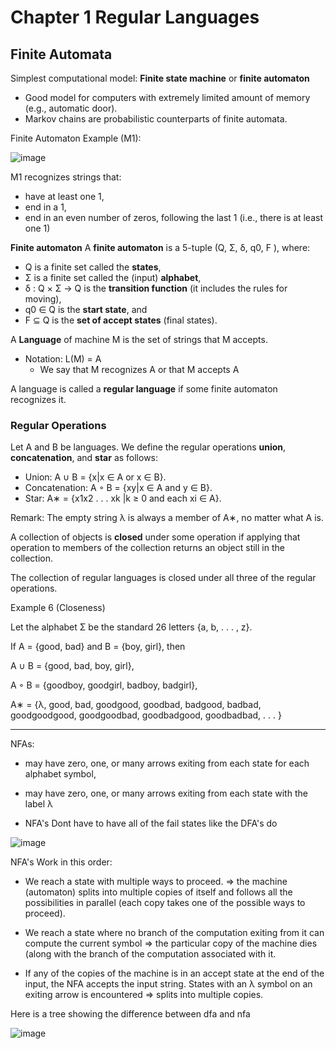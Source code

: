 
# Chapter 1 Regular Languages

## Finite Automata 

Simplest computational model:
**Finite state machine** or **finite automaton**
- Good model for computers with extremely limited amount of memory
(e.g., automatic door).
- Markov chains are probabilistic counterparts of finite automata.

Finite Automaton Example (M1):

![image](https://github.com/user-attachments/assets/ff6c8063-e03e-43a1-b1e1-628739eb32db)

M1 recognizes strings that:
- have at least one 1,
- end in a 1,
- end in an even number of zeros, following the last 1 (i.e., there is at least one 1)

**Finite automaton**
A **finite automaton** is a 5-tuple (Q, Σ, δ, q0, F ), where:
- Q is a finite set called the **states**,
- Σ is a finite set called the (input) **alphabet**,
- δ : Q × Σ → Q is the **transition function** (it includes the rules for
moving),
- q0 ∈ Q is the **start state**, and
- F ⊆ Q is the **set of accept states** (final states).

A **Language** of machine M is the set of strings that M accepts.
- Notation: L(M) = A
  - We say that M recognizes A or that M accepts A

A language is called a **regular language** if some finite automaton
recognizes it.

### Regular Operations 

Let A and B be languages. We define the regular operations **union**,
**concatenation**, and **star** as follows:
- Union: A ∪ B = {x|x ∈ A or x ∈ B}.
- Concatenation: A ◦ B = {xy|x ∈ A and y ∈ B}.
- Star: A∗ = {x1x2 . . . xk |k ≥ 0 and each xi ∈ A}.

Remark: The empty string λ is always a member of A∗, no matter what A is.

A collection of objects is **closed** under some operation if applying that
operation to members of the collection returns an object still in the
collection.

The collection of regular languages is closed under all three of the
regular operations.

Example 6 (Closeness)

Let the alphabet Σ be the standard 26 letters {a, b, . . . , z}.

If A = {good, bad} and B = {boy, girl}, then

A ∪ B = {good, bad, boy, girl},

A ◦ B = {goodboy, goodgirl, badboy, badgirl}, 

A∗ = {λ, good, bad, goodgood, goodbad, badgood, badbad,
goodgoodgood, goodgoodbad, goodbadgood, goodbadbad, . . . }

---

NFAs:
- may have zero, one, or many arrows exiting from each state for each
alphabet symbol,

- may have zero, one, or many arrows exiting from each state with the
label λ

- NFA's Dont have to have all of the fail states like the DFA's do 

![image](https://github.com/user-attachments/assets/505efe88-bc59-41df-b474-a7888661131e)

NFA's Work in this order:

- We reach a state with multiple ways to proceed.
⇒ the machine (automaton) splits into multiple copies of itself and
follows all the possibilities in parallel (each copy takes one of the
possible ways to proceed).

- We reach a state where no branch of the computation exiting from it
can compute the current symbol
⇒ the particular copy of the machine dies (along with the branch of
the computation associated with it.

- If any of the copies of the machine is in an accept state at the end of
the input, the NFA accepts the input string.
States with an λ symbol on an exiting arrow is encountered
⇒ splits into multiple copies.

Here is a tree showing the difference between dfa and nfa 

![image](https://github.com/user-attachments/assets/864187e1-870b-4d24-9a0a-d37a2b53f272)


